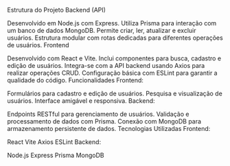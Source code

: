 Estrutura do Projeto
Backend (API)

Desenvolvido em Node.js com Express.
Utiliza Prisma para interação com um banco de dados MongoDB.
Permite criar, ler, atualizar e excluir usuários.
Estrutura modular com rotas dedicadas para diferentes operações de usuários.
Frontend

Desenvolvido com React e Vite.
Inclui componentes para busca, cadastro e edição de usuários.
Integra-se com a API backend usando Axios para realizar operações CRUD.
Configuração básica com ESLint para garantir a qualidade do código.
Funcionalidades
Frontend:

Formulários para cadastro e edição de usuários.
Pesquisa e visualização de usuários.
Interface amigável e responsiva.
Backend:

Endpoints RESTful para gerenciamento de usuários.
Validação e processamento de dados com Prisma.
Conexão com MongoDB para armazenamento persistente de dados.
Tecnologias Utilizadas
Frontend:

React
Vite
Axios
ESLint
Backend:

Node.js
Express
Prisma
MongoDB

